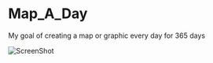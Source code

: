 Map_A_Day
=========

My goal of creating a map or graphic every day for 365 days

![ScreenShot](https://drive.google.com/file/d/0B5xpfPXDUwBoNTh2LTZXVnFLR1U/edit?usp=sharing)

